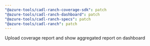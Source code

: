 ```yaml
---
"@azure-tools/cadl-ranch-coverage-sdk": patch
"@azure-tools/cadl-ranch-dashboard": patch
"@azure-tools/cadl-ranch-specs": patch
"@azure-tools/cadl-ranch": patch
---
```


Upload coverage report and show aggregated report on dashboard
